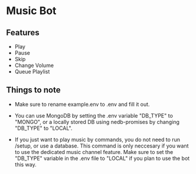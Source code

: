 # Music Bot

## Features
- Play
- Pause
- Skip
- Change Volume
- Queue Playlist

## Things to note
- Make sure to rename example.env to .env and fill it out.

- You can use MongoDB by setting the .env variable "DB_TYPE" to "MONGO", or a locally stored DB using nedb-promises by changing "DB_TYPE" to "LOCAL".

- If you just want to play music by commands, you do not need to run /setup, or use a database. This command is only neccesary if you want to use the dedicated music channel feature. Make sure to set the "DB_TYPE" variable in the .env file to "LOCAL" if you plan to use the bot this way.
